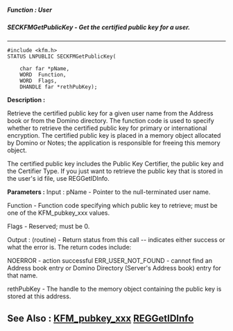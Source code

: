 ##### Function : User
##### SECKFMGetPublicKey - Get the certified public key for a  user.
---
```
#include <kfm.h>
STATUS LNPUBLIC SECKFMGetPublicKey(

	char far *pName,
	WORD  Function,
	WORD  Flags,
	DHANDLE far *rethPubKey);
```
**Description :**

Retrieve the certified public key for a given user name from the Address book 
or from the Domino directory.  The function code is used to specify whether to 
retrieve the certified public key for primary or international encryption.  The 
certified public key is placed in a memory object allocated by Domino or 
Notes;  the application is responsible for freeing this memory object.

The certified public key includes the Public Key Certifier, the public key and 
the Certifier Type.  If you just want to retrieve the public key that is stored 
in the user's id file, use REGGetIDInfo.

**Parameters :**
Input :
pName  -  Pointer to the null-terminated user name.

Function  -  Function code specifying which public key to retrieve;  must be one of the KFM_pubkey_xxx values.

Flags  -  Reserved;  must be 0.

Output :
(routine)  -  Return status from this call -- indicates either success or what the error is. The return codes include:

NOERROR - action successful
ERR_USER_NOT_FOUND - cannot find an Address book entry or Domino Directory (Server's Address book) entry for that name.


rethPubKey  -  The handle to the memory object containing the public key is stored at this address.


**See Also :**
[KFM_pubkey_xxx](/domino-c-api-docs/reference/Symb/KFM_pubkey_xxx)
[REGGetIDInfo](/domino-c-api-docs/reference/Func/REGGetIDInfo)
---
